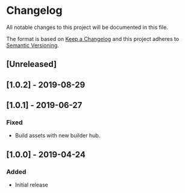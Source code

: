 # Changelog

All notable changes to this project will be documented in this file.

The format is based on [Keep a Changelog](http://keepachangelog.com/en/1.0.0/)
and this project adheres to [Semantic Versioning](http://semver.org/spec/v2.0.0.html).

## [Unreleased]

## [1.0.2] - 2019-08-29

## [1.0.1] - 2019-06-27
### Fixed
- Build assets with new builder hub.
## [1.0.0] - 2019-04-24

### Added

- Initial release
